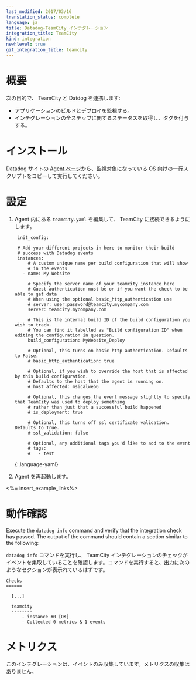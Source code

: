 ```yaml
---
last_modified: 2017/03/16
translation_status: complete
language: ja
title: Datadog-TeamCity インテグレーション
integration_title: TeamCity
kind: integration
newhlevel: true
git_integration_title: teamcity
---
```


<!-- Connect TeamCity to Datadog in order to:

* Monitor your builds and deployments
* Collect stats and bind tags to every step of your integration -->

# 概要

次の目的で、 TeamCity と Datdog を連携します:

* アプリケーションのビルドとデプロイを監視する。
* インテグレーションの全ステップに関するステータスを取得し、タグを付与する。


<!-- # Installation

# Configuration

1. Configure the Agent to connect to TeamCity

        init_config:

        # Add your different projects in here to monitor their build
        # success with Datadog events
        instances:
            # A custom unique name per build configuration that will show
            # in the events
          - name: My Website

            # Specify the server name of your teamcity instance here
            # Guest authentication must be on if you want the check to be able to get data
            # When using the optional basic_http_authentication use
            # server: user:password@teamcity.mycompany.com
            server: teamcity.mycompany.com

            # This is the internal build ID of the build configuration you wish to track.
            # You can find it labelled as "Build configuration ID" when editing the configuration in question.
            build_configuration: MyWebsite_Deploy

            # Optional, this turns on basic http authentication. Defaults to False.
            # basic_http_authentication: true

            # Optional, if you wish to override the host that is affected by this build configuration.
            # Defaults to the host that the agent is running on.
            # host_affected: msicalweb6

            # Optional, this changes the event message slightly to specify that TeamCity was used to deploy something
            # rather than just that a successful build happened
            # is_deployment: true

            # Optional, this turns off ssl certificate validation. Defaults to True.
            # ssl_validation: false

            # Optional, any additional tags you'd like to add to the event
            # tags:
            #   - test
    {:.language-yaml}

2. Restart the Agent

<%= insert_example_links%> -->


# インストール

Datadog サイトの [Agent ページ](https://app.datadoghq.com/account/settings#agent)から、監視対象になっている OS 向けの一行スクリプトをコピーして実行してください。

# 設定

1. Agent 内にある `teamcity.yaml` を編集して、 TeamCity に接続できるようにします。

        init_config:

        # Add your different projects in here to monitor their build
        # success with Datadog events
        instances:
            # A custom unique name per build configuration that will show
            # in the events
          - name: My Website

            # Specify the server name of your teamcity instance here
            # Guest authentication must be on if you want the check to be able to get data
            # When using the optional basic_http_authentication use
            # server: user:password@teamcity.mycompany.com
            server: teamcity.mycompany.com

            # This is the internal build ID of the build configuration you wish to track.
            # You can find it labelled as "Build configuration ID" when editing the configuration in question.
            build_configuration: MyWebsite_Deploy

            # Optional, this turns on basic http authentication. Defaults to False.
            # basic_http_authentication: true

            # Optional, if you wish to override the host that is affected by this build configuration.
            # Defaults to the host that the agent is running on.
            # host_affected: msicalweb6

            # Optional, this changes the event message slightly to specify that TeamCity was used to deploy something
            # rather than just that a successful build happened
            # is_deployment: true

            # Optional, this turns off ssl certificate validation. Defaults to True.
            # ssl_validation: false

            # Optional, any additional tags you'd like to add to the event
            # tags:
            #   - test
    {:.language-yaml}

2. Agent を再起動します。

<%= insert_example_links%>


<!-- # Validation

Execute the `datadog info` command and verify that the integration check has passed. The output of the command should contain a section similar to the following:

    Checks
    ======

      [...]

      teamcity
      --------
          - instance #0 [OK]
          - Collected 0 metrics & 1 events -->


# 動作確認

Execute the `datadog info` command and verify that the integration check has passed. The output of the command should contain a section similar to the following:

`datadog info` コマンドを実行し、 TeamCity インテグレーションのチェックがイベントを集取していることを確認します。コマンドを実行すると、出力に次のようなセクションが表示れているはずです。


    Checks
    ======

      [...]

      teamcity
      --------
          - instance #0 [OK]
          - Collected 0 metrics & 1 events


<!-- # Metrics

This integration only create events. It will not return any metrics. -->


# メトリクス

このインテグレーションは、イベントのみ収集しています。メトリクスの収集はありません。
